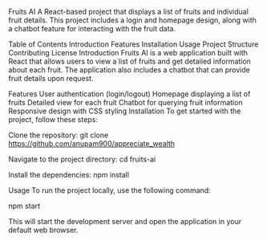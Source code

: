 Fruits AI
A React-based project that displays a list of fruits and individual fruit details. This project includes a login and homepage design, along with a chatbot feature for interacting with the fruit data.

Table of Contents
Introduction
Features
Installation
Usage
Project Structure
Contributing
License
Introduction
Fruits AI is a web application built with React that allows users to view a list of fruits and get detailed information about each fruit. The application also includes a chatbot that can provide fruit details upon request.

Features
User authentication (login/logout)
Homepage displaying a list of fruits
Detailed view for each fruit
Chatbot for querying fruit information
Responsive design with CSS styling
Installation
To get started with the project, follow these steps:

Clone the repository:
git clone https://github.com/anupam900/appreciate_wealth

Navigate to the project directory:
cd fruits-ai

Install the dependencies:
npm install

Usage
To run the project locally, use the following command:

npm start

This will start the development server and open the application in your default web browser.
